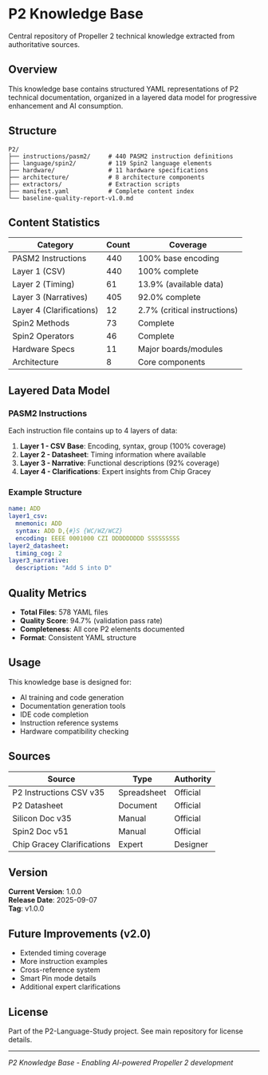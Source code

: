# P2 Knowledge Base

Central repository of Propeller 2 technical knowledge extracted from authoritative sources.

## Overview

This knowledge base contains structured YAML representations of P2 technical documentation, organized in a layered data model for progressive enhancement and AI consumption.

## Structure

```
P2/
├── instructions/pasm2/     # 440 PASM2 instruction definitions
├── language/spin2/         # 119 Spin2 language elements
├── hardware/               # 11 hardware specifications
├── architecture/           # 8 architecture components
├── extractors/             # Extraction scripts
├── manifest.yaml           # Complete content index
└── baseline-quality-report-v1.0.md
```

## Content Statistics

| Category | Count | Coverage |
|----------|-------|----------|
| PASM2 Instructions | 440 | 100% base encoding |
| Layer 1 (CSV) | 440 | 100% complete |
| Layer 2 (Timing) | 61 | 13.9% (available data) |
| Layer 3 (Narratives) | 405 | 92.0% complete |
| Layer 4 (Clarifications) | 12 | 2.7% (critical instructions) |
| Spin2 Methods | 73 | Complete |
| Spin2 Operators | 46 | Complete |
| Hardware Specs | 11 | Major boards/modules |
| Architecture | 8 | Core components |

## Layered Data Model

### PASM2 Instructions
Each instruction file contains up to 4 layers of data:

1. **Layer 1 - CSV Base**: Encoding, syntax, group (100% coverage)
2. **Layer 2 - Datasheet**: Timing information where available
3. **Layer 3 - Narrative**: Functional descriptions (92% coverage)
4. **Layer 4 - Clarifications**: Expert insights from Chip Gracey

### Example Structure
```yaml
name: ADD
layer1_csv:
  mnemonic: ADD
  syntax: ADD D,{#}S {WC/WZ/WCZ}
  encoding: EEEE 0001000 CZI DDDDDDDDD SSSSSSSSS
layer2_datasheet:
  timing_cog: 2
layer3_narrative:
  description: "Add S into D"
```

## Quality Metrics

- **Total Files**: 578 YAML files
- **Quality Score**: 94.7% (validation pass rate)
- **Completeness**: All core P2 elements documented
- **Format**: Consistent YAML structure

## Usage

This knowledge base is designed for:
- AI training and code generation
- Documentation generation tools
- IDE code completion
- Instruction reference systems
- Hardware compatibility checking

## Sources

| Source | Type | Authority |
|--------|------|-----------|
| P2 Instructions CSV v35 | Spreadsheet | Official |
| P2 Datasheet | Document | Official |
| Silicon Doc v35 | Manual | Official |
| Spin2 Doc v51 | Manual | Official |
| Chip Gracey Clarifications | Expert | Designer |

## Version

**Current Version**: 1.0.0  
**Release Date**: 2025-09-07  
**Tag**: v1.0.0

## Future Improvements (v2.0)

- Extended timing coverage
- More instruction examples
- Cross-reference system
- Smart Pin mode details
- Additional expert clarifications

## License

Part of the P2-Language-Study project. See main repository for license details.

---

*P2 Knowledge Base - Enabling AI-powered Propeller 2 development*